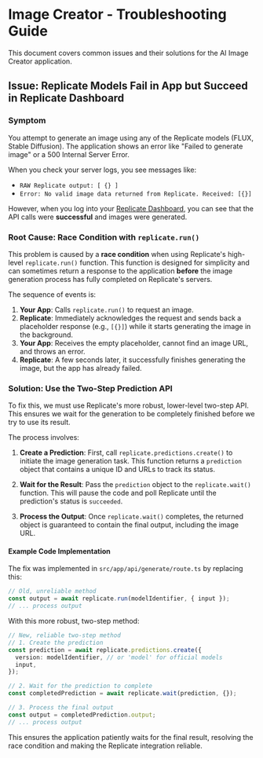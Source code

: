 # Image Creator - Troubleshooting Guide

This document covers common issues and their solutions for the AI Image Creator application.

## Issue: Replicate Models Fail in App but Succeed in Replicate Dashboard

### Symptom

You attempt to generate an image using any of the Replicate models (FLUX, Stable Diffusion). The application shows an error like "Failed to generate image" or a 500 Internal Server Error.

When you check your server logs, you see messages like:
- `RAW Replicate output: [ {} ]`
- `Error: No valid image data returned from Replicate. Received: [{}]`

However, when you log into your [Replicate Dashboard](https://replicate.com/dashboard), you can see that the API calls were **successful** and images were generated.

### Root Cause: Race Condition with `replicate.run()`

This problem is caused by a **race condition** when using Replicate's high-level `replicate.run()` function. This function is designed for simplicity and can sometimes return a response to the application **before** the image generation process has fully completed on Replicate's servers.

The sequence of events is:
1.  **Your App**: Calls `replicate.run()` to request an image.
2.  **Replicate**: Immediately acknowledges the request and sends back a placeholder response (e.g., `[{}]`) while it starts generating the image in the background.
3.  **Your App**: Receives the empty placeholder, cannot find an image URL, and throws an error.
4.  **Replicate**: A few seconds later, it successfully finishes generating the image, but the app has already failed.

### Solution: Use the Two-Step Prediction API

To fix this, we must use Replicate's more robust, lower-level two-step API. This ensures we wait for the generation to be completely finished before we try to use its result.

The process involves:

1.  **Create a Prediction**: First, call `replicate.predictions.create()` to initiate the image generation task. This function returns a `prediction` object that contains a unique ID and URLs to track its status.

2.  **Wait for the Result**: Pass the `prediction` object to the `replicate.wait()` function. This will pause the code and poll Replicate until the prediction's status is `succeeded`.

3.  **Process the Output**: Once `replicate.wait()` completes, the returned object is guaranteed to contain the final output, including the image URL.

#### Example Code Implementation

The fix was implemented in `src/app/api/generate/route.ts` by replacing this:

```typescript
// Old, unreliable method
const output = await replicate.run(modelIdentifier, { input });
// ... process output
```

With this more robust, two-step method:

```typescript
// New, reliable two-step method
// 1. Create the prediction
const prediction = await replicate.predictions.create({
  version: modelIdentifier, // or 'model' for official models
  input,
});

// 2. Wait for the prediction to complete
const completedPrediction = await replicate.wait(prediction, {});

// 3. Process the final output
const output = completedPrediction.output;
// ... process output
```

This ensures the application patiently waits for the final result, resolving the race condition and making the Replicate integration reliable. 